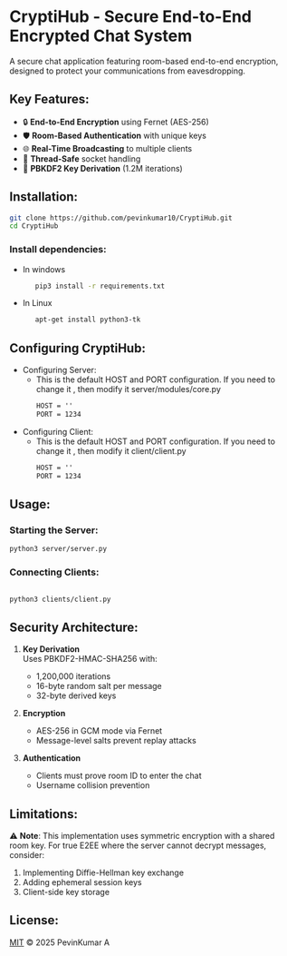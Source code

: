 # CryptiHub - Secure End-to-End Encrypted Chat System

A secure chat application featuring room-based end-to-end encryption, designed to protect your communications from eavesdropping.

## Key Features:

- 🔒 **End-to-End Encryption** using Fernet (AES-256)
- 🛡️ **Room-Based Authentication** with unique keys
- 🌐 **Real-Time Broadcasting** to multiple clients
- 🧵 **Thread-Safe** socket handling
- 🔑 **PBKDF2 Key Derivation** (1.2M iterations)

## Installation:

```bash
git clone https://github.com/pevinkumar10/CryptiHub.git
cd CryptiHub
```
### Install dependencies:
- In windows
   ```bash
      pip3 install -r requirements.txt
   ```
- In Linux
   ```bash
      apt-get install python3-tk
   ```

## Configuring CryptiHub:
- Configuring Server:
    - This is the default HOST and PORT configuration. If you need to change it , then modify it server/modules/core.py
        ```markdown
        HOST = ''
        PORT = 1234

        ```
- Configuring Client:
    - This is the default HOST and PORT configuration. If you need to change it , then modify it client/client.py
        ```markdown
        HOST = ''
        PORT = 1234

        ```

## Usage:

### Starting the Server:
```bash
python3 server/server.py
```

### Connecting Clients:
```bash

python3 clients/client.py

```

## Security Architecture:

1. **Key Derivation**  
   Uses PBKDF2-HMAC-SHA256 with:
   - 1,200,000 iterations
   - 16-byte random salt per message
   - 32-byte derived keys

2. **Encryption**  
   - AES-256 in GCM mode via Fernet
   - Message-level salts prevent replay attacks

3. **Authentication**  
   - Clients must prove room ID to enter the chat
   - Username collision prevention

## Limitations:

⚠️ **Note**: This implementation uses symmetric encryption with a shared room key. For true E2EE where the server cannot decrypt messages, consider:

1. Implementing Diffie-Hellman key exchange
2. Adding ephemeral session keys
3. Client-side key storage

## License:

[MIT](./LICENSE) © 2025 PevinKumar A